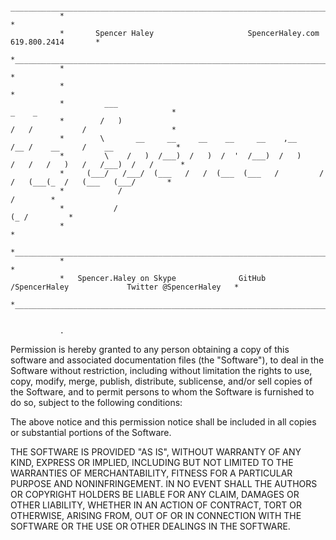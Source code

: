                 ________________________________________________________________________________________________
               *                                                                                                *
               *       Spencer Haley                     SpencerHaley.com                    619.800.2414       *
               *________________________________________________________________________________________________*
               *                                                                                                *
               *                                                                                                *
               *         ___                                                _    _                              *
               *        /   )                                               /   /           /                   *
               *        \       __     __     __    __     __    ,__       /__ /    __     /    __              *
               *         \    /   )  /___)  /   )  /  '  /___)  /   )     /   /   /   )   /   /___)  /   /      *
               *     (___/   /___/  (___   /   /  (___  (___   /         /   /   (___(_  /   (___   (___/       *
               *            /                                                                          /        *
               *           /                                                                       (_ /         *
               *                                                                                                *
               *________________________________________________________________________________________________*
               *                                                                                                *
               *   Spencer.Haley on Skype              GitHub /SpencerHaley             Twitter @SpencerHaley   *
               *________________________________________________________________________________________________*
               
                                                                                                               
               .
Permission is hereby granted to any person obtaining a copy of this software and associated documentation files (the
"Software"), to deal in the Software without restriction, including without limitation the rights to use, copy, modify, merge, publish, distribute, sublicense, and/or sell copies of the Software, and to permit persons to whom the Software is furnished to do so, subject to the following conditions:

The above notice and this permission notice shall be included in all copies or substantial portions of the Software.

THE SOFTWARE IS PROVIDED "AS IS", WITHOUT WARRANTY OF ANY KIND, EXPRESS OR IMPLIED, INCLUDING BUT NOT LIMITED TO THE WARRANTIES OF MERCHANTABILITY, FITNESS FOR A PARTICULAR PURPOSE AND NONINFRINGEMENT. IN NO EVENT SHALL THE AUTHORS OR COPYRIGHT HOLDERS BE LIABLE FOR ANY CLAIM, DAMAGES OR OTHER LIABILITY, WHETHER IN AN ACTION OF CONTRACT, TORT OR OTHERWISE, ARISING FROM, OUT OF OR IN CONNECTION WITH THE SOFTWARE OR THE USE OR OTHER DEALINGS IN THE SOFTWARE.
